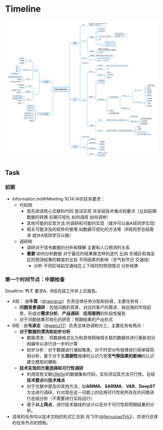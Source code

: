 # Timeline

![TaskMap(By @[ranranzi](https://github.com/orgs/BigDataSystemTHU2018/people/ranranzi))](https://github.com/BigDataSystemTHU2018/Project-Unicom/blob/master/Media/Pics/taskmap.png)

## Task

###  前期

- Information.md中Meeting 10.14.中的任务要求：
  - 代码侧
    - 首先阅读核心文献的代码 尝试实现 并总结技术难点和要点（比如前期数据的转换 后期可视化 如何调库 如何调参）
    - 其他可能的实现方法 的调研和可能的实现（或许可以由A班同学实现）
    - 相关可能涉及的软件的使用 如数据可视化的方法等（B班同学总结需求 或许A班同学可以做）
  - 调研侧
    - 调研对于信令数据的分析和理解 主要和人口预测的关系
    - **重要** 如何分析数据 对于最后的结果做怎样的迭代 比如 东城区和海淀区的预测结果的精度的比较 不同因素的影响（天气和节日 交通线）
      - 分析 不同区域如交通线在上下班时的预测情况 分析结果



### 第一个时间节点：中期检查

Deadline: **11.7.**  要求A、B班完成工作并上交报告。

+ A班： 由**牛苒**（@[ranranzi](https://github.com/orgs/BigDataSystemTHU2018/people/ranranzi)）负责总体任务分配和协调，主要任务有：
  + **问题背景调研**：包括问题的背景、对应的客户的需求、和应用的市场前景，形成对**需求分析**、**产品调研**、**应用案例**的阶段性报告
  + 对于问题结果可视化的研究：预期结果的产出形式
+ B班：由**韦承志**（@[weicz17](https://github.com/orgs/BigDataSystemTHU2018/people/weicz17)）负责总体协调和分工，主要任务有两点：
  + **对于数据的清洗和初步分析**
    + 数据清洗： 将数据格式化为和具体网格相关联的数据并进行重新划分和编号以进行进一步的计算
    + 初步分析：对于数据进行诸如聚类，对于时空分布规律进行简单探究和分析，基于对于其**周期性**规律的认识乃至**天气等因素的影响**的认识建立模型的建构
  + **技术实现的方案选择和可行性调研** 
    + 利用现有文献([/Refs](https://github.com/BigDataSystemTHU2018/Project-Unicom/tree/master/Refs))的数据集和代码，实际测试其方法可行性，总结**技术要点**和**技术难点**
    + 对于文献中提及的其他方法，如**ARIMA**、**SARIMA**、**VAR**、**DeepST**方法进行调研，针对其在这一问题上的应用可行性和所存在的问题进行总结分析（不需要进行实际运行）
    + 基于**以上两点**，进行技术路线的设计以及对于可行性和预期结果的分析。
+ 具体的任务均以技术文档的形式汇总到 肖飞宇(@[feiyuxiaoTHU](https://github.com/feiyuxiaoThu))，并进行总体的任务节点的控制。

